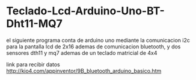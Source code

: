# Teclado-Lcd-Arduino-Uno-BT-Dht11-MQ7
el siguiente programa conta de arduino uno mediante la comunicacion i2c para la pantalla lcd de 2x16 ademas de comunicacion bluetooth, y dos sensores dth11 y mq7 ademas de un teclado matricial de 4x4

link para recibir datos
http://kio4.com/appinventor/9B_bluetooth_arduino_basico.htm
